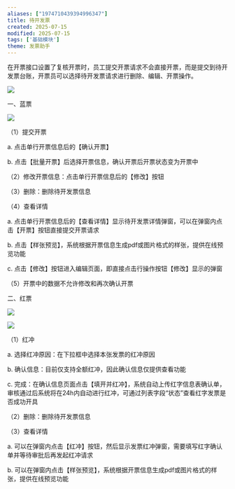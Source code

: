 ```yaml
---
aliases: ["1974710439394996347"]
title: 待开发票
created: 2025-07-15
modified: 2025-07-15
tags: ['基础模块']
theme: 发票助手
---
```


在开票接口设置了复核开票时，员工提交开票请求不会直接开票，而是提交到待开发票台账，开票员可以选择待开发票请求进行删除、编辑、开票操作。

![](https://myhelpdoc.oss-cn-heyuan.aliyuncs.com/mdimages/048cceaa6c0822db5d33e407844fea22.jpg)

一、蓝票

![](https://myhelpdoc.oss-cn-heyuan.aliyuncs.com/mdimages/817df70659de44b3581cbee90a88e691.jpg)

（1）提交开票

a. 点击单行开票信息后的【确认开票】

b. 点击【批量开票】后选择开票信息，确认开票后开票状态变为开票中

（2）修改开票信息：点击单行开票信息后的【修改】按钮

（3）删除：删除待开发票信息

（4）查看详情

a. 点击单行开票信息后的【查看详情】显示待开发票详情弹窗，可以在弹窗内点击【开票】按钮直接提交开票请求

b. 点击【样张预览】，系统根据开票信息生成pdf或图片格式的样张，提供在线预览功能

c. 点击【修改】按钮进入编辑页面，即直接点击行操作按钮【修改】显示的弹窗

（5）开票中的数据不允许修改和再次确认开票

二、红票

![](https://myhelpdoc.oss-cn-heyuan.aliyuncs.com/mdimages/895a8f897458d07201cb53d5e5002a07.jpg)

![](https://myhelpdoc.oss-cn-heyuan.aliyuncs.com/mdimages/91fe72550a67ef79f649868922496466.jpg)

（1）红冲

a. 选择红冲原因：在下拉框中选择本张发票的红冲原因

b. 确认信息：目前仅支持全额红冲，因此确认信息仅提供查看功能

c. 完成：在确认信息页面点击【填开并红冲】，系统自动上传红字信息表确认单，审核通过后系统将在24h内自动进行红冲，可通过列表字段“状态”查看红字发票是否成功开具

（2）删除：删除待开发票信息

（3）查看详情

a. 可以在弹窗内点击【红冲】按钮，然后显示发票红冲弹窗，需要填写红字确认单并等待审批后再发起红冲请求

b. 可以在弹窗内点击【样张预览】，系统根据开票信息生成pdf或图片格式的样张，提供在线预览功能

